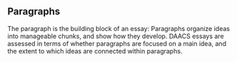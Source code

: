 ## Paragraphs

The paragraph is the building block of an essay: Paragraphs organize ideas into manageable chunks, and show how they develop. DAACS essays are assessed in terms of whether paragraphs are focused on a main idea, and the extent to which ideas are connected within paragraphs.
